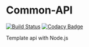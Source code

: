 Common-API 
===================
[![Build Status](https://travis-ci.org/app-devper/common-api.svg?branch=master)](https://travis-ci.org/app-devper/common-api) [![Codacy Badge](https://api.codacy.com/project/badge/Grade/1ae6e6ae0314494f9913b20d84124882)](https://www.codacy.com/app/worawit.bs/common-api?utm_source=github.com&amp;utm_medium=referral&amp;utm_content=app-devper/common-api&amp;utm_campaign=Badge_Grade)

Template api with Node.js 
